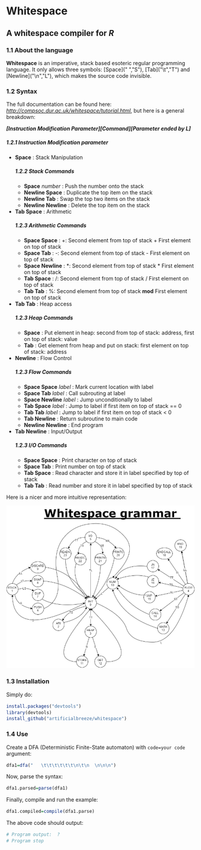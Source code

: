 # Whitespace
## A whitespace compiler for *R*
### 1.1 About the language
**Whitespace** is an imperative, stack based esoteric regular programming language. It only allows three symbols: \[Space\](" ","S"), \[Tab\]("\t","T") and \[Newline\]("\n","L"), which makes the source code invisible.

### 1.2 Syntax
The full documentation can be found here: *http://compsoc.dur.ac.uk/whitespace/tutorial.html*, but here is a general breakdown:

***\[Instruction Modification Parameter\]\[Command\]\[Parameter ended by L\]***
##### 1.2.1 Instruction Modification parameter
 * **Space** : Stack Manipulation
    ##### 1.2.2 Stack Commands
    * **Space** *number* : Push the number onto the stack
    * **Newline Space** : Duplicate the	top item on the stack
    * **Newline Tab** : Swap the	top	two items on the stack
    * **Newline Newline** : Delete the	top item on the stack
 * **Tab Space** : Arithmetic
    ##### 1.2.3 Arithmetic Commands
    * **Space Space** : +: Second element from top of stack + First element on top of stack
    * **Space Tab** : -: Second element from top of stack - First element on top of stack
    * **Space Newline** : *: Second element from top of stack * First element on top of stack
    * **Tab Space** : /: Second element from top of stack / First element on top of stack
    * **Tab Tab** : %: Second element from top of stack **mod** First element on top of stack
 * **Tab Tab** : Heap access
    ##### 1.2.3 Heap Commands
    * **Space** : Put element in heap: second from top of stack: address, first on top of stack: value
    * **Tab** : Get element from heap and put on stack: first element on top of stack: address
 * **Newline** : Flow	Control
    ##### 1.2.3 Flow Commands
    * **Space Space** *label* : Mark current location with label
    * **Space Tab** *label* : Call subrouting at label
    * **Space Newline** *label* : Jump unconditionally to label
    * **Tab Space** *label* : Jump to label if first item on top of stack == 0
    * **Tab Tab** *label* : Jump to label if first item on top of stack < 0
    * **Tab Newline** : Return subroutine to main code
    * **Newline Newline** : End program
 * **Tab Newline** : Input/Output
     ##### 1.2.3 I/O Commands
    * **Space Space** : Print character on top of stack
    * **Space Tab** : Print number on top of stack
    * **Tab Space** : Read character and store it in label specified by top of stack
    * **Tab Tab** : Read number and store it in label specified by top of stack

Here is a nicer and more intuitive representation:

![Whitespace parser](https://raw.githubusercontent.com/ArtificialBreeze/whitespace/master/whitespace.png)
### 1.3 Installation
Simply do:
```r
install.packages("devtools")
library(devtools)
install_github("artificialbreeze/whitespace")
```
### 1.4 Use
Create a DFA (Deterministic Finite-State automaton) with `code=your code` argument:
```r
dfa1=dfa("   \t\t\t\t\t\t\n\t\n  \n\n\n")
```
Now, parse the syntax:
```r
dfa1.parsed=parse(dfa1)
```
Finally, compile and run the example:
```r
dfa1.compiled=compile(dfa1.parse)
```
The above code should output:
```r
# Program output:  ?
# Program stop
```

